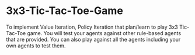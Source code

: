 # 3x3-Tic-Tac-Toe-Game
To implement Value Iteration, Policy Iteration that plan/learn to play 3x3 Tic-Tac-Toe game.
You will test your agents against other rule-based agents that are provided. You can also play against all the agents including your own agents to test them.
